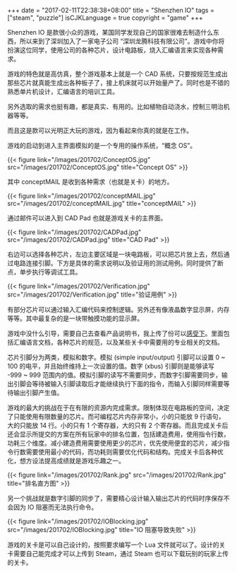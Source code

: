 +++
date = "2017-02-11T22:38:38+08:00"
title = "Shenzhen IO"
tags = ["steam", "puzzle"]
isCJKLanguage = true
copyright = "game"
+++

Shenzhen IO 是款很小众的游戏，某国同学发现自己的国家很难去制造什么东西，所以来到了深圳加入了一家电子公司 “深圳龙腾科技有限公司”。游戏中你将扮演这位同学，使用公司的各种芯片，设计电路板，烧入汇编语言来实现各种需求。

游戏的特色就是高仿真，整个游戏基本上就是一个 CAD 系统，只要按规范生成出那些芯片就真能生成出各种板子了，接上机床就可以开始量产了。同时也是不错的熟悉单片机设计，汇编语言的培训工具。

另外选取的需求也挺有趣，都是真实、有用的。比如植物自动浇水，控制三明治机器等等。

而且这是款可以光明正大玩的游戏，因为看起来你真的就是在工作。

<!--more-->

游戏的启动到进入主界面模拟的是一个专用的操作系统，“概念 OS”。

{{< figure link="/images/201702/ConceptOS.jpg" src="/images/201702/ConceptOS.jpg" title="Concept OS" >}}

其中 conceptMAIL 是收到各种需求（也就是关卡）的地方。

{{< figure link="/images/201702/conceptMAIL.jpg" src="/images/201702/conceptMAIL.jpg" title="conceptMAIL" >}}

通过邮件可以进入到 CAD Pad 也就是游戏关卡的主界面。

{{< figure link="/images/201702/CADPad.jpg" src="/images/201702/CADPad.jpg" title="CAD Pad" >}}

右边可以选择各种芯片，左边主要区域是一块电路板，可以把芯片放上去，然后通过电路连接引脚。下方是具体的需求说明以及验证用的测试用例。同时提供了断点，单步执行等调试工具。

{{< figure link="/images/201702/Verification.jpg" src="/images/201702/Verification.jpg" title="验证用例" >}}

有部分芯片可以通过输入汇编代码来控制逻辑。另外还有像液晶数字显示屏，内存等等。其中最复杂的是一块带触摸功能的显示屏。

游戏中没什么引导，需要自己去查看产品说明书，我上传了份可以[感受下](https://share.weiyun.com/6b2f677a557875f1de2701ab1bb486f0)。里面包括汇编语言文档，各种芯片的规范，以及某些关卡中需要用的专业相关的文档。

芯片引脚分为两类，模拟和数字。模拟 (simple input/output) 引脚可以设置 0 ~ 100 的电平，并且始终维持上一次设置的值。数字 (xbus) 引脚则是能够读写 -999 ~ 999 范围内的值。模拟引脚的读写不需要同步，而数字引脚需要同步，输出引脚会等待被输入引脚读取后才能继续执行下面的指令，而输入引脚同样需要等待输出引脚产生值。

游戏的最大的挑战在于在有限的资源内完成需求。限制体现在电路板的空间，决定了只能使用有限数量的芯片。而可编程芯片内存非常小，小的只能放 9 行语句，大的只能放 14 行。小的只有 1 个寄存器，大的只有 2 个寄存器。而且完成关卡后还会显示所提交的方案在所有玩家中的排名位置，包括建造费用，使用指令行数，功耗三个维度。减小建造费用需要使用更少的芯片，优先使用便宜的芯片，减少指令行数需要使用最小的代码，而功耗则需要优化代码和结构。完成关卡后各种优化，想方设法提高成绩就是游戏乐趣之一。

{{< figure link="/images/201702/Rank.jpg" src="/images/201702/Rank.jpg" title="排名直方图" >}}

另一个挑战就是数字引脚的同步了，需要精心设计输入输出芯片的代码时序保存不会因为 IO 阻塞而无法执行命令。

{{< figure link="/images/201702/IOBlocking.jpg" src="/images/201702/IOBlocking.jpg" title="IO 阻塞导致失败" >}}

游戏的关卡是可以自己设计的，按照要求编写一个 Lua 文件就可以了。设计的关卡需要自己能完成才可以上传到 Steam，通过 Steam 也可以下载玩别的玩家上传的关卡。
